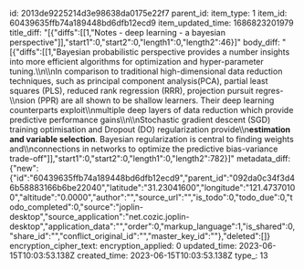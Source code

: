 id: 2013de9225214d3e98638da0175e22f7
parent_id: 
item_type: 1
item_id: 60439635ffb74a189448bd6dfb12ecd9
item_updated_time: 1686823201979
title_diff: "[{\"diffs\":[[1,\"Notes - deep learning - a bayesian perspective\"]],\"start1\":0,\"start2\":0,\"length1\":0,\"length2\":46}]"
body_diff: "[{\"diffs\":[[1,\"Bayesian probabilistic perspective provides a number insights into more efficient algorithms for optimization and hyper-parameter tuning.\\\n\\\nIn comparison to traditional high-dimensional data reduction techniques, such as principal component analysis(PCA), partial least squares (PLS), reduced rank regression (RRR), projection pursuit regres-\\\nsion (PPR) are all shown to be shallow learners. Their deep learning counterparts exploit\\\nmultiple deep layers of data reduction which provide predictive performance gains\\\n\\\nStochastic gradient descent (SGD) training optimisation and Dropout (DO) regularization provide\\\n**estimation and variable selection**. Bayesian regularization is central to finding weights and\\\nconnections in networks to optimize the predictive bias-variance trade-off\"]],\"start1\":0,\"start2\":0,\"length1\":0,\"length2\":782}]"
metadata_diff: {"new":{"id":"60439635ffb74a189448bd6dfb12ecd9","parent_id":"092da0c34f3d46b58883166b6be22040","latitude":"31.23041600","longitude":"121.47370100","altitude":"0.0000","author":"","source_url":"","is_todo":0,"todo_due":0,"todo_completed":0,"source":"joplin-desktop","source_application":"net.cozic.joplin-desktop","application_data":"","order":0,"markup_language":1,"is_shared":0,"share_id":"","conflict_original_id":"","master_key_id":""},"deleted":[]}
encryption_cipher_text: 
encryption_applied: 0
updated_time: 2023-06-15T10:03:53.138Z
created_time: 2023-06-15T10:03:53.138Z
type_: 13